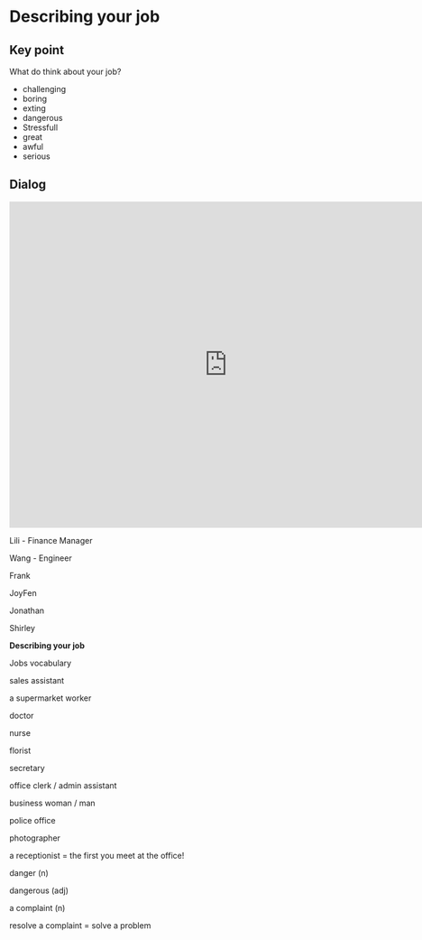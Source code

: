 # Describing your job

## Key point

What do think about your job?

- challenging 
- boring
- exting
- dangerous
- Stressfull
- great
- awful
- serious





## Dialog

<iframe name="easyXDM_default243_provider" id="easyXDM_default243_provider" src="https://cns.ef-cdn.com/Juno/EvcContent/11/35/Describing_your_job/index.html?api_v=0.0.13&amp;accessKey=4e68766c-c134-4598-b2f0-83fe6ebbf66e&amp;attendanceToken=af1a60eb-f9f9-419c-b7f6-ff089bdc127a&amp;xdm_e=https%3A%2F%2Fevc.ef.com.cn&amp;xdm_c=default243&amp;xdm_p=1" frameborder="0" style="box-sizing: border-box; width: 770.656px; height: 578px;"></iframe>

Lili - Finance Manager

Wang - Engineer

Frank

JoyFen



Jonathan

Shirley



**Describing your job**



Jobs vocabulary

sales assistant

a supermarket worker

doctor

nurse

florist

secretary

office clerk / admin assistant

business woman / man

police office



photographer



a receptionist = the first you meet at the office!



danger (n)

dangerous (adj)



a complaint (n) 

resolve a complaint = solve a problem







